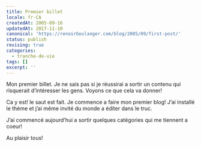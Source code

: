 ```yaml
---
title: Premier billet
locale: fr-CA
createdAt: 2005-09-16
updatedAt: 2017-11-10
canonical: 'https://renoirboulanger.com/blog/2005/09/first-post/'
status: publish
revising: true
categories:
  - tranche-de-vie
tags: []
excerpt: ''
---
```


Mon premier billet. Je ne sais pas si je réussirai a sortir un contenu qui risquerait d’intéresser les gens. Voyons ce que cela va donner!

Ca y est! le saut est fait. Je commence a faire mon premier blog! J’ai installé
le thème et j’ai même invité du monde a éditer dans le truc.

J’ai commencé aujourd’hui a sortir quelques catégories qui me tiennent a coeur!

Au plaisir tous!
